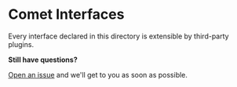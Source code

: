Comet Interfaces
================

Every interface declared in this directory is extensible by third-party plugins. 

**Still have questions?**

[Open an issue](https://github.com/comet-platform/comet-runtime/issues) and we'll get to you as soon as possible.
